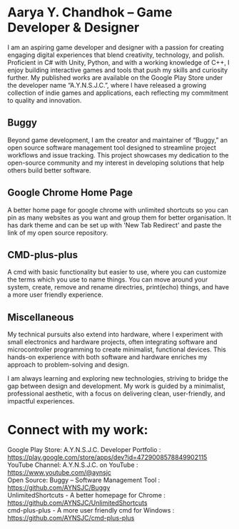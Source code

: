# Aarya Y. Chandhok – Game Developer & Designer

I am an aspiring game developer and designer with a passion for creating engaging digital experiences that blend creativity, technology, and polish. Proficient in C# with Unity, Python, and with a working knowledge of C++, I enjoy building interactive games and tools that push my skills and curiosity further. My published works are available on the Google Play Store under the developer name “A.Y.N.S.J.C.”, where I have released a growing collection of indie games and applications, each reflecting my commitment to quality and innovation.

## Buggy
Beyond game development, I am the creator and maintainer of “Buggy,” an open source software management tool designed to streamline project workflows and issue tracking. This project showcases my dedication to the open-source community and my interest in developing solutions that help others build better software.

## Google Chrome Home Page
A better home page for google chrome with unlimited shortcuts so you can pin as many websites as you want and group them for better organisation. It has dark theme and can be set up with 'New Tab Redirect' and paste the link of my open source repository.

## CMD-plus-plus
A cmd with basic functionality but easier to use, where you can customize the terms which you use to name things. You can move around your system, create, remove and rename directries, print(echo) things, and have a more user friendly experience.

## Miscellaneous

My technical pursuits also extend into hardware, where I experiment with small electronics and hardware projects, often integrating software and microcontroller programming to create minimalist, functional devices. This hands-on experience with both software and hardware enriches my approach to problem-solving and design.

I am always learning and exploring new technologies, striving to bridge the gap between design and development. My work is guided by a minimalist, professional aesthetic, with a focus on delivering clean, user-friendly, and impactful experiences.

# Connect with my work:

Google Play Store: A.Y.N.S.J.C. Developer Portfolio : https://play.google.com/store/apps/dev?id=4729008578849902115 <br>
YouTube Channel: A.Y.N.S.J.C. on YouTube : https://www.youtube.com/@aynsjc <br>
Open Source: Buggy – Software Management Tool : https://github.com/AYNSJC/Buggy <br>
             UnlimitedShortcuts - A better homepage for Chrome : https://github.com/AYNSJC/UnlimitedShortcuts <br>
             cmd-plus-plus - A more user friendly cmd for Windows : https://github.com/AYNSJC/cmd-plus-plus <br>

